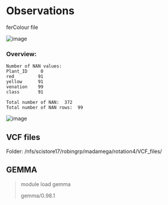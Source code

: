 # Observations

ferColour file

![image](https://github.com/sarabi98/rotation4_GWAS/assets/94226596/9450c281-6c63-4801-bfdb-1dd51fe2d9ee)

### Overview:

```
Number of NAN values:
Plant_ID     0
red         91
yellow      91
venation    99
class       91

Total number of NAN:  372
Total number of NAN rows:  99
```

![image](https://github.com/sarabi98/rotation4_GWAS/assets/94226596/99ff0530-2d1a-41bf-9d7b-83dfa3abed55)


## VCF files

Folder: /nfs/scistore17/robingrp/madamega/rotation4/VCF_files/


## GEMMA

> module load gemma
> 
> gemma/0.98.1
